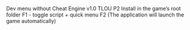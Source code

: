 Dev menu without Cheat Engine v1.0 TLOU P2
Install in the game’s root folder
F1 - toggle script + quick menu F2 
(The application will launch the game automatically)
